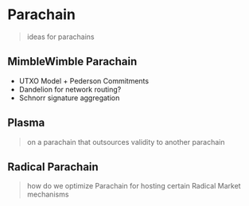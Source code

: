 # Parachain
> ideas for parachains

## MimbleWimble Parachain
* UTXO Model + Pederson Commitments
* Dandelion for network routing?
* Schnorr signature aggregation

## Plasma
> on a parachain that outsources validity to another parachain

## Radical Parachain
> how do we optimize Parachain for hosting certain Radical Market mechanisms